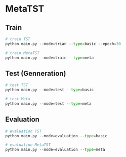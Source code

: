 # MetaTST

## Train

```python
# train TST
python main.py --mode=trian --type=basic --epoch=30

# train MetaTST
python main.py --mode=train --type=meta
```

## Test (Genneration)

```python
# test TST
python main.py --mode=test --type=basic

# test Meta
python main.py --mode=test --type=meta
```

## Evaluation

```python
# evaluation TST
python main.py --mode=evaluation --type=basic

# evaluation MetaTST
python main.py --mode=evaluation --type=meta
```